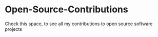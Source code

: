 # Open-Source-Contributions
Check this space, to see all my contributions to open source software projects
